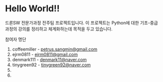 # Hello World!!

드론SW 전문가과정 전주팀 프로젝트입니다.
이 프로젝트는 Python에 대한 기초-중급 과정의 강의를 정리하고 체계화하는데 목적을 두고 있습니다.

참여자 명단
1. coffeemiller - petrus.sangmin@gmail.com
2. ejrm0811 - ejrm0811@gmail.com
3. denmark111 - denmark11@naver.com
4. tinygreen92 - tinygreen92@naver.com
5.
6.